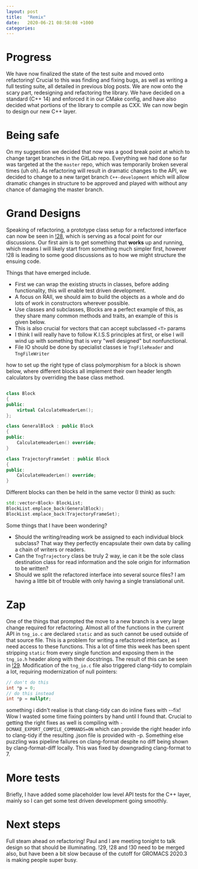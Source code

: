 ```yaml
---
layout: post
title:  "Remix"
date:   2020-06-21 08:58:08 +1000
categories: 
---
```


# Progress

We have now finalized the state of the test suite and moved onto refactoring! Crucial to this was finding and fixing bugs, as well as writing a full testing suite, all detailed in previous blog posts. We are now onto the scary part, redesigning and refactoring the library. We have decided on a standard (C++ 14) and enforced it in our CMake config, and have also decided what portions of the library to compile as CXX. We can now begin to design our new C++ layer.

# Being safe

On my suggestion we decided that now was a good break point at which to change target branches in the GitLab repo. Everything we had done so far was targeted at the the `master` repo, which was temporarily broken several times (uh oh). As refactoring will result in dramatic changes to the API, we decided to change to a new target branch `C++-development` which will allow dramatic changes in structure to be approved and played with without any chance of damaging the master branch.

# Grand Designs

Speaking of refactoring, a prototype class setup for a refactored interface can now be seen in [!28](https://gitlab.com/gromacs/tng/-/merge_requests/28), which is serving as a focal point for our discussions. Our first aim is to get something that **works** up and running, which means I will likely start from something much simpler first, however !28 is leading to some good discussions as to how we might structure the ensuing code. 

Things that have emerged include.

* First we can wrap the existing structs in classes, before adding functionality, this will enable test driven development.
* A focus on RAII, we should aim to build the objects as a whole and do lots of work in constructors wherever possible.
* Use classes and subclasses, Blocks are a perfect example of this, as they share many common methods and traits, an example of this is given below.
* This is also crucial for vectors that can accept subclassed `<T>` params
* I think I will really have to follow K.I.S.S principles at first, or else I will wind up with something that is very "well designed" but nonfunctional.
* File IO should be done by specialist classes ie `TngFileReader` and `TngFileWriter`

how to set up the right type of class polymorphism for a block is shown below, where different blocks all implement their own header length calculators by overriding the base class method.

```c++

class Block 
{
public:
    virtual CalculateHeaderLen();
};

class GeneralBlock : public Block
{
public:
    CalculateHeaderLen() override;
}

class TrajectoryFrameSet : public Block
{
public:
    CalculateHeaderLen() override;
}
```

Different blocks can then be held in the same vector (I think) as such:

```c++
std::vector<Block> BlockList;
BlockList.emplace_back(GeneralBlock);
BlockList.emplace_back(TrajectoryFrameSet);

```

Some things that I have been wondering?

* Should the writing/reading work be assigned to each individual block subclass? That way they perfectly encapsulate their own data by calling a chain of writers or readers.
* Can the `TngTrajectory` class be truly 2 way, ie can it be the sole class destination class for read information and the sole origin for information to be written?
* Should we split the refactored interface into several source files? I am having a little bit of trouble with only having a single translational unit.


# Zap

One of the things that prompted the move to a new branch is a very large change required for refactoring. Almost all of the functions in the current API in `tng_io.c` are declared `static` and as such cannot be used outside of that source file. This is a problem for writing a refactored interface, as I need access to these functions. This a lot of time this week has been spent stripping `static` from every single function and exposing them in the `tng_io.h` header along with their docstrings. The result of this can be seen in [!29](https://gitlab.com/gromacs/tng/-/merge_requests/29). Modification of the `tng_io.c` file also triggered clang-tidy to complain a lot, requiring modernization of null pointers:

 ```c++
// don't do this
int *p = 0;
// do this instead
int *p = nullptr;
```
something i didn't realise is that clang-tidy can do inline fixes with --fix! Wow I wasted some time fixing pointers by hand until I found that. Crucial to getting the right fixes as well is compiling with `-DCMAKE_EXPORT_COMPILE_COMMANDS=ON` which can provide the right header info to clang-tidy if the resulting .json file is provided with -p. Something else puzzling was pipeline failures on clang-format despite no diff being shown by clang-format-diff locally. This was fixed by downgrading clang-format to 7.

# More tests

Briefly, I have added some placeholder low level API tests for the C++ layer, mainly so I can get some test driven development going smoothly.

# Next steps

Full steam ahead on refactoring! Paul and I are meeting tonight to talk design so that should be illuminating. !29, !28 and !30 need to be merged also, but have been a bit slow because of the cutoff for GROMACS 2020.3 is making people super busy.
